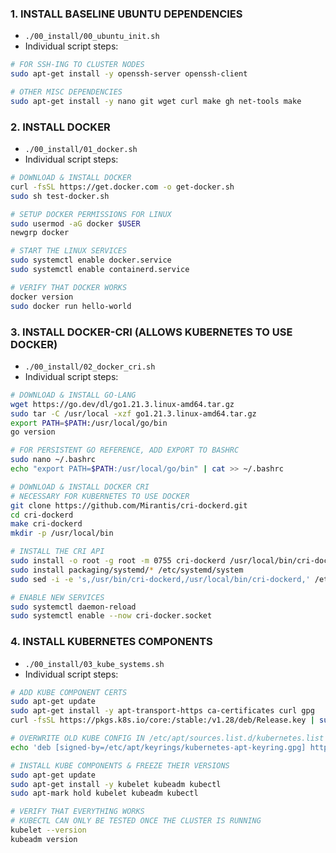 ### 1. INSTALL BASELINE UBUNTU DEPENDENCIES

- `./00_install/00_ubuntu_init.sh`
- Individual script steps:

```bash
# FOR SSH-ING TO CLUSTER NODES
sudo apt-get install -y openssh-server openssh-client

# OTHER MISC DEPENDENCIES
sudo apt-get install -y nano git wget curl make gh net-tools make
```

### 2. INSTALL DOCKER

- `./00_install/01_docker.sh`
- Individual script steps:

```bash
# DOWNLOAD & INSTALL DOCKER
curl -fsSL https://get.docker.com -o get-docker.sh
sudo sh test-docker.sh
```

```bash
# SETUP DOCKER PERMISSIONS FOR LINUX
sudo usermod -aG docker $USER
newgrp docker

# START THE LINUX SERVICES
sudo systemctl enable docker.service
sudo systemctl enable containerd.service
```

```bash
# VERIFY THAT DOCKER WORKS
docker version
sudo docker run hello-world
```

### 3. INSTALL DOCKER-CRI (ALLOWS KUBERNETES TO USE DOCKER)

- `./00_install/02_docker_cri.sh`
- Individual script steps:

```bash
# DOWNLOAD & INSTALL GO-LANG
wget https://go.dev/dl/go1.21.3.linux-amd64.tar.gz
sudo tar -C /usr/local -xzf go1.21.3.linux-amd64.tar.gz
export PATH=$PATH:/usr/local/go/bin
go version
```

```bash
# FOR PERSISTENT GO REFERENCE, ADD EXPORT TO BASHRC
sudo nano ~/.bashrc
echo "export PATH=$PATH:/usr/local/go/bin" | cat >> ~/.bashrc
```

```bash
# DOWNLOAD & INSTALL DOCKER CRI
# NECESSARY FOR KUBERNETES TO USE DOCKER
git clone https://github.com/Mirantis/cri-dockerd.git
cd cri-dockerd
make cri-dockerd
mkdir -p /usr/local/bin
```

```bash
# INSTALL THE CRI API
sudo install -o root -g root -m 0755 cri-dockerd /usr/local/bin/cri-dockerd
sudo install packaging/systemd/* /etc/systemd/system
sudo sed -i -e 's,/usr/bin/cri-dockerd,/usr/local/bin/cri-dockerd,' /etc/systemd/system/cri-docker.service
```

```bash
# ENABLE NEW SERVICES
sudo systemctl daemon-reload
sudo systemctl enable --now cri-docker.socket
```

### 4. INSTALL KUBERNETES COMPONENTS

- `./00_install/03_kube_systems.sh`
- Individual script steps:

```bash
# ADD KUBE COMPONENT CERTS
sudo apt-get update
sudo apt-get install -y apt-transport-https ca-certificates curl gpg
curl -fsSL https://pkgs.k8s.io/core:/stable:/v1.28/deb/Release.key | sudo gpg --dearmor -o /etc/apt/keyrings/kubernetes-apt-keyring.gpg
```

```bash
# OVERWRITE OLD KUBE CONFIG IN /etc/apt/sources.list.d/kubernetes.list
echo 'deb [signed-by=/etc/apt/keyrings/kubernetes-apt-keyring.gpg] https://pkgs.k8s.io/core:/stable:/v1.28/deb/ /' | sudo tee /etc/apt/sources.list.d/kubernetes.list
```

```bash
# INSTALL KUBE COMPONENTS & FREEZE THEIR VERSIONS
sudo apt-get update
sudo apt-get install -y kubelet kubeadm kubectl
sudo apt-mark hold kubelet kubeadm kubectl
```

```bash
# VERIFY THAT EVERYTHING WORKS
# KUBECTL CAN ONLY BE TESTED ONCE THE CLUSTER IS RUNNING
kubelet --version
kubeadm version
```